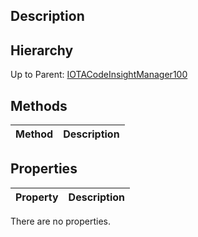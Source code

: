 ## Description

## Hierarchy
Up to Parent: [IOTACodeInsightManager100](IOTACodeInsightManager100)

## Methods
| Method | Description |
| ------------- | ------------- |

## Properties
| Property | Description |
| ------------- | ------------- |
There are no properties.
